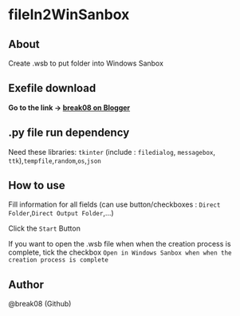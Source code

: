 # fileIn2WinSanbox

## About

Create .wsb to put folder into Windows Sanbox

## Exefile download

**Go to the link -> [break08 on Blogger](https://breakzeroeight.blogspot.com/)**

## .py file run dependency

Need these libraries: `tkinter` (include : `filedialog`, `messagebox`, `ttk`),`tempfile`,`random`,`os`,`json`

## How to use

Fill information for all fields (can use button/checkboxes : `Direct Folder`,`Direct Output Folder`,...)

Click the `Start` Button

If you want to open the .wsb file when when the creation process is complete, tick the checkbox `Open in Windows Sanbox when when the creation process is complete`

## Author

@break08 (Github)
